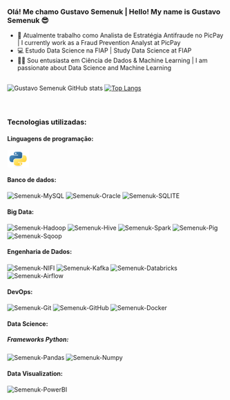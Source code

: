 ### Olá! Me chamo Gustavo Semenuk | Hello! My name is Gustavo Semenuk 😎

- 🧐 Atualmente trabalho como Analista de Estratégia Antifraude no PicPay | I currently work as a Fraud Prevention Analyst at PicPay
- 💻 Estudo Data Science na FIAP | Study Data Science at FIAP
- 🐱‍👤 Sou entusiasta em Ciência de Dados & Machine Learning | I am passionate about Data Science and Machine Learning

 ##
 ![Gustavo Semenuk GitHub stats](https://github-readme-stats.vercel.app/api?username=gustavo-semenuk&show_icons=true&theme=tokyonight&height=500)
[![Top Langs](https://github-readme-stats.vercel.app/api/top-langs/?username=gustavo-semenuk&layout=donut&theme=tokyonight&height=400)](https://github.com/gustavo-semenuk/github-readme-stats)

<div style="display: inline_block"><br>
 
##

### Tecnologias utilizadas:

#### Linguagens de programação:
  <img align="center" alt="Semenuk-Python" height="40" width="50" src="https://raw.githubusercontent.com/devicons/devicon/master/icons/python/python-original.svg">
  
#### Banco de dados:
  <img align="center" alt="Semenuk-MySQL" height="40" width="50" src="https://cdn.jsdelivr.net/gh/devicons/devicon/icons/mysql/mysql-original-wordmark.svg" />
  <img align="center" alt="Semenuk-Oracle" height="40" width="50" src="https://cdn.jsdelivr.net/gh/devicons/devicon/icons/oracle/oracle-original.svg" /> 
  <img align="center" alt="Semenuk-SQLITE" height="40" width="50" src="https://www.vectorlogo.zone/logos/sqlite/sqlite-ar21.svg" />


#### Big Data:
   <img align="center" alt="Semenuk-Hadoop" height="40" width="50" src="https://www.vectorlogo.zone/logos/apache_pig/apache_pig-icon.svg"  />
   <img align="center" alt="Semenuk-Hive" height="40" width="50" src="https://www.vectorlogo.zone/logos/apache_hive/apache_hive-icon.svg"  />
   <img align="center" alt="Semenuk-Spark" height="40" width="50" src="https://www.vectorlogo.zone/logos/apache_spark/apache_spark-ar21.svg"  />
   <img align="center" alt="Semenuk-Pig" height="40" width="50" src="https://www.apache.org/logos/originals/pig.svg"  />
   <img align="center" alt="Semenuk-Sqoop" height="40" width="50" src="https://upload.wikimedia.org/wikipedia/commons/b/b4/Apache_Sqoop_logo.svg"  />

#### Engenharia de Dados:
   <img align="center" alt="Semenuk-NIFI" height="40" width="50" src="https://www.apache.org/logos/originals/nifi.svg"  />
   <img align="center" alt="Semenuk-Kafka" height="40" width="50" src="https://www.apache.org/logos/originals/kafka.svg"  />
   <img align="center" alt="Semenuk-Databricks" height="40" width="50" src="https://www.vectorlogo.zone/logos/databricks/databricks-ar21.svg"  />
   <img align="center" alt="Semenuk-Airflow" height="40" width="50" src="https://www.apache.org/logos/originals/airflow-1.svg"  />  

#### DevOps:
   <img align="center" alt="Semenuk-Git" height="40" width="50" src="https://cdn.jsdelivr.net/gh/devicons/devicon/icons/git/git-original.svg" />
   <img align="center" alt="Semenuk-GitHub" height="40" width="50" src="https://cdn.jsdelivr.net/gh/devicons/devicon/icons/github/github-original.svg" />
   <img align="center" alt="Semenuk-Docker" height="40" width="50" src="" />

#### Data Science:
 ##### Frameworks Python:
   <img align="center" alt="Semenuk-Pandas" height="40" width="50" src="https://cdn.jsdelivr.net/gh/devicons/devicon/icons/pandas/pandas-original-wordmark.svg" />
   <img align="center" alt="Semenuk-Numpy" height="40" width="50" src="https://www.vectorlogo.zone/logos/numpy/numpy-ar21.svg" />
   
#### Data Visualization:
   <img align="center" alt="Semenuk-PowerBI" height="40" width="50" src="https://www.vectorlogo.zone/logos/microsoft_powerbi/microsoft_powerbi-ar21.svg" />
   
</div>
